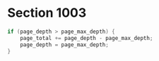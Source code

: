 # Section 1003

```c << Make sure that |page_max_depth| is not exceeded >>=
if (page_depth > page_max_depth) {
    page_total += page_depth - page_max_depth;
    page_depth = page_max_depth;
}
```
